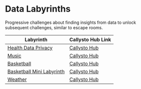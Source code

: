 # Data Labyrinths

Progressive challenges about finding insights from data to unlock subsequent challenges, similar to escape rooms.

|Labyrinth|Callysto Hub Link|
|-|-|
|[Health Data Privacy](https://github.com/callysto/data-labyrinth/blob/main/health-data-privacy/health-data-privacy.ipynb)|[Callysto Hub](https://hub.callysto.ca/jupyter/hub/user-redirect/git-pull?repo=https%3A%2F%2Fgithub.com%2Fcallysto%2Fdata-labyrinth&branch=main&subPath=health-data-privacy/health-data-privacy.ipynb&depth=1)|
|[Music](https://github.com/callysto/data-labyrinth/blob/main/music/music.ipynb)|[Callysto Hub](https://hub.callysto.ca/jupyter/hub/user-redirect/git-pull?repo=https%3A%2F%2Fgithub.com%2Fcallysto%2Fdata-labyrinth&branch=main&subPath=music/music.ipynb&depth=1)|
|[Basketball](https://github.com/callysto/data-labyrinth/blob/main/basketball/basketball.ipynb)|[Callysto Hub](https://hub.callysto.ca/jupyter/hub/user-redirect/git-pull?repo=https%3A%2F%2Fgithub.com%2Fcallysto%2Fdata-labyrinth&branch=main&subPath=basketball/basketball.ipynb&depth=1)|
|[Basketball Mini Labyrinth](https://github.com/callysto/data-labyrinth/blob/main/mini-basketball/mini-basketball.ipynb)|[Callysto Hub](https://hub.callysto.ca/jupyter/hub/user-redirect/git-pull?repo=https%3A%2F%2Fgithub.com%2Fcallysto%2Fdata-labyrinth&branch=main&subPath=mini-basketball/mini-basketball.ipynb&depth=1)|
|[Weather](https://github.com/callysto/data-labyrinth/blob/main/weather/weather.ipynb)|[Callysto Hub](https://hub.callysto.ca/jupyter/hub/user-redirect/git-pull?repo=https%3A%2F%2Fgithub.com%2Fcallysto%2Fdata-labyrinth&branch=main&subPath=weather/weather.ipynb&depth=1)|
